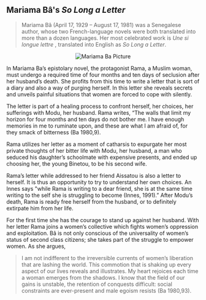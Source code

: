 
##  Mariama Bâ's *So Long a Letter*


> Mariama Bâ (April 17, 1929 – August 17, 1981) was a Senegalese author, 
> whose two French-language novels were both translated into more than a dozen languages. 
Her most celebrated work is *Une si longue lettre* , translated into English as *So Long a Letter*.


<p align="center">
   <img alt="Mariama Ba Picture" src="https://1.bp.blogspot.com/-ZaoUKS9VuTE/WO1B78-JyWI/AAAAAAAAAj0/4m-m-bil71gq1f7ZfObF3qE_Qh9n8l4LgCLcB/s1600/Mariama%2BBa.jpg"  />
</p>

In Mariama Ba’s epistolary novel, the protagonist Rama, a Muslim woman, must undergo a required time of 
four months and ten days of seclusion after her husband’s death. She profits from this time to write a 
letter that is sort of a diary and also a way of purging herself. In this letter she reveals secrets
and unveils painful situations that women are forced to cope with silently. 

The letter is part of a healing process to confront herself, her choices, her sufferings with Modu, her husband. Rama writes,
“The walls that limit my horizon for four months and ten days do not bother me. I have enough memories in me to ruminate upon, and these are what 
I am afraid of, for they smack of bitterness (Ba 1980,9). 

Rama utilizes her letter as a moment of catharsis to expurgate her most private thoughts of her 
   bitter life with Modu, her husband, a man who seduced his daughter’s schoolmate with expensive presents, 
   and ended up choosing her, the young Binetou, to be his second wife. 
   
   Rama’s letter while addressed to her friend Aissatou is 
   also a letter to herself. It is thus an opportunity to try to understand her own choices. An Innes says "while Rama is writing to a dear friend,
   she is at the same time writing to the self she is struggling to become (Innes, 1991).”
   After Modu’s death, Rama is ready free herself from the husband, or to definitely extirpate him from her life.
   
   
   For the first time she has the courage to stand up against her husband. With her letter Rama joins a women’s collective which
   fights women’s oppression and exploitation. Bâ is not only conscious of the universality of women’s status of second class citizens; 
   she takes part of the struggle to empower women. As she argues, 
   
   > I am not indifferent to the irreversible currents of women’s liberation 
  > that are lashing the world. This commotion that is shaking up every aspect of our lives reveals and illustrates. My heart rejoices each
  > time a woman emerges from the shadows. I know that the field of our gains is unstable, the retention 
  > of conquests difficult: social constraints are ever-present and male egoism resists (Ba 1980,93). 

